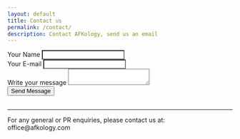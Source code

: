 ```yaml
---
layout: default
title: Contact us
permalink: /contact/
description: Contact AFKology, send us an email
---
```

<!-- <div class="ratio ratio-1x1" style="height: 800px;">
    <iframe scrolling="no" style="height: 800px;" src="https://us20.list-manage.com/contact-form?u=a5f5fcedb501461da7bb19809&form_id=edbc2927ceed7728323c8bdccba4f743" ></iframe>
</div> -->
<script src="https://www.google.com/recaptcha/api.js"></script>
<script>
   function onSubmit(token) {
     document.getElementById("contact-form").submit();
   }
 </script>

<form action="/assets/contact.php" id="contact-form" method="post">
  <div class="mb-3">
    <label for="name" class="form-label">Your Name</label>
    <input type="text" id="name" name="visitor_name" class="form-control" required style="background-color: #ffffff">
  </div>
  <div class="mb-3">
    <label for="email" class="form-label">Your E-mail</label>
    <input type="email" id="email" name="visitor_email" class="form-control required email" required style="background-color: #ffffff">
  </div>
  <div class="mb-3">
    <label for="message" class="form-label">Write your message</label>
    <textarea id="message" name="visitor_message" class="form-control"  style="background-color: #ffffff"></textarea>
  </div>
  <div class="d-grid gap-2">
    <!-- <button type="submit" class="btn btn-light">Send Message</button> -->
    <button class="g-recaptcha" 
        data-sitekey="6Ldh0aYgAAAAAE7EFdvi-29v0KoQdNwPl95TbVEq" 
        data-callback='onSubmit' 
        class="btn btn-light"
        data-action='submit'>Send Message</button>
  </div>
  <br />
  <hr />
  <div class="text-center pt-4 pb-4">
    For any general or PR enquiries, please contact us at: <br />
    office@afkology.com
  </div>
</form>